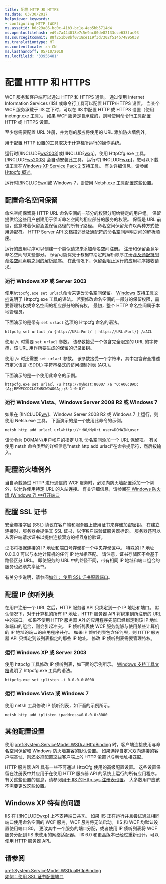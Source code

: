 ```yaml
---
title: 配置 HTTP 和 HTTPS
ms.date: 03/30/2017
helpviewer_keywords:
- configuring HTTP [WCF]
ms.assetid: b0c29a86-bc0c-41b3-bc1e-4eb5bb5714d4
ms.openlocfilehash: ed9c7a444018e7c5e9ac00de82133cce633fac93
ms.sourcegitcommit: 88f251b08bf0718ce119f3d7302f514b74895038
ms.translationtype: MT
ms.contentlocale: zh-CN
ms.lasthandoff: 05/10/2018
ms.locfileid: "33956481"
---
```

# <a name="configuring-http-and-https"></a>配置 HTTP 和 HTTPS
WCF 服务和客户端可以通过 HTTP 和 HTTPS 通信。 通过使用 Internet Information Services (IIS) 或命令行工具可以配置 HTTP/HTTPS 设置。 当某个 WCF 服务承载于 IIS 之下时，可以在 IIS 中配置 HTTP 或 HTTPS 设置（使用 inetmgr.exe 工具）。 如果 WCF 服务是自承载的，则可使用命令行工具配置 HTTP 或 HTTPS 设置。  
  
 至少您需要配置 URL 注册，并为您的服务将使用的 URL 添加防火墙例外。  
  
 用于配置 HTTP 设置的工具取决于计算机所运行的操作系统。  
  
 运行时[!INCLUDE[ws2003](../../../../includes/ws2003-md.md)]或[!INCLUDE[wxp](../../../../includes/wxp-md.md)]，使用 HttpCfg.exe 工具。 [!INCLUDE[ws2003](../../../../includes/ws2003-md.md)] 会自动安装此工具。 运行时[!INCLUDE[wxp](../../../../includes/wxp-md.md)]，您可以下载该工具在[Windows XP Service Pack 2 支持工具](http://go.microsoft.com/fwlink/?LinkId=88606)。 有关详细信息，请参阅[Httpcfg 概述](http://go.microsoft.com/fwlink/?LinkId=88605)。  
  
 运行时[!INCLUDE[wv](../../../../includes/wv-md.md)]或 Windows 7，则使用 Netsh.exe 工具配置这些设置。  
  
## <a name="configuring-namespace-reservations"></a>配置命名空间保留  
 命名空间保留将 HTTP URL 命名空间的一部分的权限分配给特定的用户组。 保留提供给这些用户创建用于侦听命名空间的相应部分的服务的权限。 保留是 URL 前缀，这意味着保留涵盖保留路径的所有子路径。 命名空间保留允许以两种方式使用通配符。 HTTP Server API 文档描述[涉及通配符的命名空间声明之间的解析顺序](http://go.microsoft.com/fwlink/?LinkId=94841)。  
  
 运行的应用程序可以创建一个类似请求来添加命名空间注册。 注册和保留会竞争命名空间的某些部分。 保留可能优先于根据中给定的解析顺序注册[涉及通配符的命名空间声明之间的解析顺序](http://go.microsoft.com/fwlink/?LinkId=94841)。 在此情况下，保留会阻止运行的应用程序接收请求。  
  
### <a name="running-windows-xp-or-server-2003"></a>运行 Windows XP 或 Server 2003  
 使用`httpcfg.exe set urlacl`命令来更改命名空间保留。 [Windows 支持工具文档](http://go.microsoft.com/fwlink/?LinkId=94840)说明了 Httpcfg.exe 工具的语法。 若要修改命名空间的一部分的保留权限，需要管理特权或命名空间的相应部分的所有权。 最初，整个 HTTP 命名空间属于本地管理员。  
  
 下面演示的是带有 `set urlacl` 选项的 Httpcfg 命名的语法。  
  
```  
httpcfg set urlacl /u {http://URL:Port/ | https://URL:Port/} /aACL  
```  
  
 使用 `/u` 时需要 `set urlacl` 参数。 该参数接受一个包含完全限定的 URL 的字符串，该 URL 用作所要生成的保留的记录密钥。  
  
 使用 `/a` 时还需要 `set urlacl` 参数。 该参数接受一个字符串，其中包含安全描述符定义语言 (SDDL) 字符串格式的访问控制列表 (ACL)。  
  
 下面演示的是一个使用此命令的示例。  
  
```  
httpcfg.exe set urlacl /u http://myhost:8000/ /a "O:AOG:DAD:(A;;RPWPCCDCLCSWRCWDWOGA;;;S-1-0-0)"  
```  
  
### <a name="running-windows-vista-windows-server-2008-r2-or-windows-7"></a>运行 Windows Vista、Windows Server 2008 R2 或 Windows 7  
 如果在 [!INCLUDE[wv](../../../../includes/wv-md.md)]、Windows Server 2008 R2 或 Windows 7 上运行，则使用 Netsh.exe 工具。 下面演示的是一个使用此命令的示例。  
  
```  
netsh http add urlacl url=http://+:80/MyUri user=DOMAIN\user  
```  
  
 该命令为 DOMAIN\用户帐户的指定 URL 命名空间添加一个 URL 保留项。  有关使用 netsh 命令类型的详细信息"netsh http add urlacl"在命令提示符，然后按输入。  
  
## <a name="configuring-a-firewall-exception"></a>配置防火墙例外  
 当自承载通过 HTTP 进行通信的 WCF 服务时，必须向防火墙配置添加一个例外，以允许使用特定 URL 的入站连接。 有关详细信息，请参阅[在 Windows 防火墙 (Windows 7) 中打开端口](http://go.microsoft.com/fwlink/?LinkId=239961)  
  
## <a name="configuring-ssl-certificates"></a>配置 SSL 证书  
 安全套接字层 (SSL) 协议在客户端和服务器上使用证书来存储加密密钥。 在建立连接时，服务器会提供其 SSL 证书，以便客户端验证服务器标识。 服务器还可以从客户端请求证书以提供连接双方的相互身份验证。  
  
 证书将根据连接的 IP 地址和端口号存储在一个中央存储区中。 特殊的 IP 地址 0.0.0.0 可以与本地计算机的任何 IP 地址相匹配。 请注意，证书存储区不会基于路径区分 URL。 即使服务的 URL 中的路径不同，带有相同 IP 地址和端口组合的服务也必须共享证书。  
  
 有关分步说明，请参阅[如何： 使用 SSL 证书配置端口](../../../../docs/framework/wcf/feature-details/how-to-configure-a-port-with-an-ssl-certificate.md)。  
  
## <a name="configuring-the-ip-listen-list"></a>配置 IP 侦听列表  
 在用户注册一个 URL 之后，HTTP 服务器 API 只绑定到一个 IP 地址和端口。 默认情况下，对于计算机的所有 IP 地址，HTTP 服务器 API 将绑定到所注册的 URL 中的端口。 如果不使用 HTTP 服务器 API 的应用程序先前已经绑定到该 IP 地址和端口的组合，则会引起冲突。 IP 侦听列表使 WCF 服务能够与使用某些计算机的 IP 地址的端口的应用程序共存。 如果 IP 侦听列表包含任何项，则 HTTP 服务器 API 只绑定到该列表指定的那些 IP 地址。 修改 IP 侦听列表需要管理特权。  
  
### <a name="running-windows-xp-or-server-2003"></a>运行 Windows XP 或 Server 2003  
 使用 httpcfg 工具修改 IP 侦听列表，如下面的示例所示。 [Windows 支持工具文档](http://go.microsoft.com/fwlink/?LinkId=94840)说明了 httpcfg.exe 工具的语法。  
  
```  
httpcfg.exe set iplisten -i 0.0.0.0:8000  
```  
  
### <a name="running-windows-vista-or-windows-7"></a>运行 Windows Vista 或 Windows 7  
 使用 netsh 工具修改 IP 侦听列表，如下面的示例所示。  
  
```  
netsh http add iplisten ipaddress=0.0.0.0:8000  
```  
  
## <a name="other-configuration-settings"></a>其他配置设置  
 使用 <xref:System.ServiceModel.WSDualHttpBinding> 时，客户端连接使用与命名空间保留和 Windows 防火墙兼容的默认设置。 如果选择自定义双向连接的客户端基址，则还必须配置这些客户端上的 HTTP 设置以与新地址相匹配。  
  
 HTTP 服务器 API 具有一些不可通过 HttpCfg 使用的高级配置设置。 这些设置保留在注册表中并应用于在使用 HTTP 服务器 API 的系统上运行的所有应用程序。 有关这些设置的信息，请参阅[用于 IIS 的 Http.sys 注册表设置](http://go.microsoft.com/fwlink/?LinkId=94843)。 大多数用户应该不需要更改这些设置。  
  
## <a name="issues-specific-to-windows-xp"></a>Windows XP 特有的问题  
 IIS 在 [!INCLUDE[wxp](../../../../includes/wxp-md.md)] 上不支持端口共享。 如果 IIS 正在运行并且尝试通过相同端口使用命名空间的 WCF 服务，WCF 服务将无法启动。 IIS 和 WCF 均默认设置使用端口 80。 更改其中一个服务的端口分配，或者使用 IP 侦听列表将 WCF 服务分配到 IIS 未使用的网络适配器。 IIS 6.0 和更高版本已经过重新设计，可以使用 HTTP 服务器 API。  
  
## <a name="see-also"></a>请参阅  
 <xref:System.ServiceModel.WSDualHttpBinding>  
 [如何：使用 SSL 证书配置端口](../../../../docs/framework/wcf/feature-details/how-to-configure-a-port-with-an-ssl-certificate.md)
